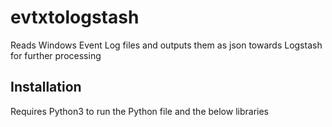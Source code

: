 # evtxtologstash
Reads Windows Event Log files and outputs them as json towards Logstash for further processing

Installation
------------
Requires Python3 to run the Python file and the below libraries

``` pip3 install python-evtx xmltodict python-logstash ´´´
